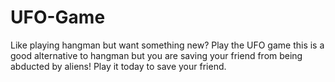 # UFO-Game
Like playing hangman but want something new? Play the UFO game this is a good alternative to hangman but you are saving your friend from being abducted by aliens! Play it today to save your friend.
